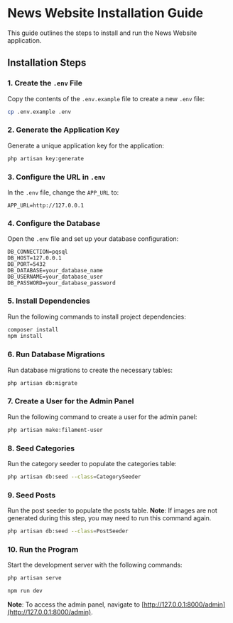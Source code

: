 # News Website Installation Guide

This guide outlines the steps to install and run the News Website application.

## Installation Steps

### 1. Create the `.env` File

Copy the contents of the `.env.example` file to create a new `.env` file:

```bash
cp .env.example .env
```

### 2. Generate the Application Key

Generate a unique application key for the application:

```bash
php artisan key:generate
```

### 3. Configure the URL in `.env`

In the `.env` file, change the `APP_URL` to:

```env
APP_URL=http://127.0.0.1
```

### 4. Configure the Database

Open the `.env` file and set up your database configuration:

```env
DB_CONNECTION=pqsql
DB_HOST=127.0.0.1
DB_PORT=5432
DB_DATABASE=your_database_name
DB_USERNAME=your_database_user
DB_PASSWORD=your_database_password
```

### 5. Install Dependencies

Run the following commands to install project dependencies:

```bash
composer install
npm install
```

### 6. Run Database Migrations

Run database migrations to create the necessary tables:

```bash
php artisan db:migrate
```

### 7. Create a User for the Admin Panel

Run the following command to create a user for the admin panel:

```bash
php artisan make:filament-user
```

### 8. Seed Categories

Run the category seeder to populate the categories table:

```bash
php artisan db:seed --class=CategorySeeder
```

### 9. Seed Posts

Run the post seeder to populate the posts table. **Note**: If images are not generated during this step, you may need to run this command again.

```bash
php artisan db:seed --class=PostSeeder
```

### 10. Run the Program

Start the development server with the following commands:

```bash
php artisan serve
```

```bash
npm run dev
```

**Note**: To access the admin panel, navigate to [http://127.0.0.1:8000/admin](http://127.0.0.1:8000/admin).
